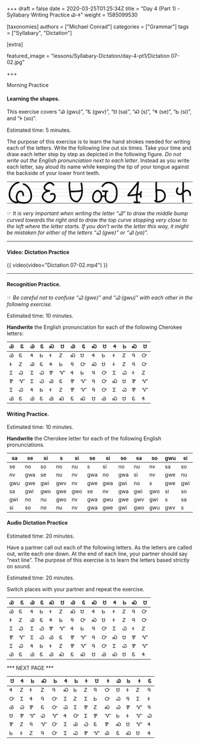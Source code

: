 +++
draft = false
date = 2020-03-25T01:25:34Z
title = "Day 4 (Part 1) - Syllabary Writing Practice Ꮚ-Ꮠ"
weight = 1585099530

[taxonomies]
authors = ["Michael Conrad"]
categories = ["Grammar"]
tags = ["Syllabary", "Dictation"]

[extra]

featured_image = "lessons/Syllabary-Dictation/day-4-pt1/Dictation 07-02.jpg"

+++

Morning Practice

#### Learning the shapes.

This exercise covers “Ꮚ (gwu)”, “Ꮛ (gwv)”, “Ꮜ (sa)”, “Ꮝ (s)”, “Ꮞ (se)”,
“Ꮟ (si)”, and “Ꮠ (so)”.

Estimated time: 5 minutes.
<!-- more -->
The purpose of this exercise is to learn the hand strokes needed for
writing each of the letters. Write the following line out six times.
Take your time and draw each letter step by step as depicted in the
following figure. *Do not write out the English pronunciation next to
each letter*. Instead as you write each letter, say aloud its name while
keeping the tip of your tongue against the backside of your lower front
teeth.

![image](handone%20-%20sample%2007.jpg)

☞ *It is very important when writing the letter “Ꮚ” to draw the middle
bump curved towards the right and to draw the top curve stopping very
close to the left where the letter starts. If you don’t write the letter
this way, it might be mistaken for either of the letters “Ꮗ (gwe)” or “Ꮿ
(ya)”.*

---

#### Video: Dictation Practice

{{ video(video="Dictation 07-02.mp4") }}

---

#### Recognition Practice.

☞ *Be careful not to confuse “Ꮗ (gwe)” and “Ꮚ (gwu)” with each other in
the following exercise.*

Estimated time: 10 minutes.

__Handwrite__ the English pronunciation for each of the following Cherokee letters:

| Ꮚ | Ꮛ | Ꮚ | Ꮛ | Ꮝ | Ꮜ | Ꮚ | Ꮛ | Ꮝ | Ꮜ | Ꮞ | Ꮟ | Ꮝ | Ꮜ | 
|---|---|---|---|---|---|---|---|---|---|---|---|---|---| 
| Ꮚ | Ꮛ | Ꮞ | Ꮟ | Ꮠ | Ꮓ | Ꮝ | Ꮜ | Ꮞ | Ꮟ | Ꮠ | Ꮓ | Ꮔ | Ꮕ | 
| Ꮠ | Ꮓ | Ꮚ | Ꮛ | Ꮞ | Ꮟ | Ꮔ | Ꮕ | Ꮝ | Ꮜ | Ꮠ | Ꮓ | Ꮔ | Ꮕ | 
| Ꮖ | Ꮗ | Ꮖ | Ꮗ | Ꮘ | Ꮙ | Ꮞ | Ꮟ | Ꮔ | Ꮕ | Ꮖ | Ꮗ | Ꮠ | Ꮓ | 
| Ꮘ | Ꮙ | Ꮖ | Ꮗ | Ꮚ | Ꮛ | Ꮘ | Ꮙ | Ꮔ | Ꮕ | Ꮝ | Ꮜ | Ꮘ | Ꮙ | 
| Ꮖ | Ꮗ | Ꮞ | Ꮟ | Ꮠ | Ꮓ | Ꮘ | Ꮙ | Ꮔ | Ꮕ | Ꮖ | Ꮗ | Ꮘ | Ꮙ | 
| Ꮚ | Ꮛ | Ꮚ | Ꮛ | Ꮚ | Ꮝ | Ꮛ | Ꮝ | Ꮜ | Ꮚ | Ꮝ | Ꮜ | Ꮛ | Ꮞ | 


#### Writing Practice.

Estimated time: 10 minutes.

__Handwrite__ the Cherokee letter for each of the following English pronunciations.

| sa  | se  | si  | s   | si  | se  | si  | so  | sa  | so  | gwu | si  | so  | gwv | 
|-----|-----|-----|-----|-----|-----|-----|-----|-----|-----|-----|-----|-----|-----| 
| se  | no  | so  | no  | nu  | s   | si  | no  | nu  | nv  | sa  | so  | no  | nu  | 
| nv  | gwa | se  | nu  | nv  | gwa | no  | gwa | si  | nv  | gwe | nu  | gwa | so  | 
| gwu | gwe | gwi | gwv | nv  | gwe | gwa | gwi | no  | s   | gwe | gwi | gwo | nu  | 
| sa  | gwi | gwo | gwe | gwo | se  | nv  | gwa | gwi | gwo | si  | so  | gwo | gwe | 
| gwi | no  | nu  | gwo | nv  | gwa | gwu | gwe | gwv | gwi | s   | sa  | gwo | se  | 
| si  | so  | no  | nu  | nv  | gwa | gwe | gwi | gwo | gwu | gwv | s   | sa  | se  | 


#### Audio Dictation Practice

Estimated time: 20 minutes.

Have a partner call out each of the following letters. As the letters
are called out, write each one down. At the end of each line, your
partner should say “next line”. The purpose of this exercise is to learn
the letters based strictly on sound.

Estimated time: 20 minutes.

Switch places with your partner and repeat the exercise.

| Ꮚ | Ꮛ | Ꮚ | Ꮛ | Ꮝ | Ꮜ | Ꮚ | Ꮛ | Ꮝ | Ꮜ | Ꮞ | Ꮟ | Ꮝ | Ꮜ | 
|---|---|---|---|---|---|---|---|---|---|---|---|---|---| 
| Ꮚ | Ꮛ | Ꮞ | Ꮟ | Ꮠ | Ꮓ | Ꮝ | Ꮜ | Ꮞ | Ꮟ | Ꮠ | Ꮓ | Ꮔ | Ꮕ | 
| Ꮠ | Ꮓ | Ꮚ | Ꮛ | Ꮞ | Ꮟ | Ꮔ | Ꮕ | Ꮝ | Ꮜ | Ꮠ | Ꮓ | Ꮔ | Ꮕ | 
| Ꮖ | Ꮗ | Ꮖ | Ꮗ | Ꮘ | Ꮙ | Ꮞ | Ꮟ | Ꮔ | Ꮕ | Ꮖ | Ꮗ | Ꮠ | Ꮓ | 
| Ꮘ | Ꮙ | Ꮖ | Ꮗ | Ꮚ | Ꮛ | Ꮘ | Ꮙ | Ꮔ | Ꮕ | Ꮝ | Ꮜ | Ꮘ | Ꮙ | 
| Ꮖ | Ꮗ | Ꮞ | Ꮟ | Ꮠ | Ꮓ | Ꮘ | Ꮙ | Ꮔ | Ꮕ | Ꮖ | Ꮗ | Ꮘ | Ꮙ | 
| Ꮚ | Ꮛ | Ꮚ | Ꮛ | Ꮚ | Ꮝ | Ꮛ | Ꮝ | Ꮜ | Ꮚ | Ꮝ | Ꮜ | Ꮛ | Ꮞ | 

*** NEXT PAGE ***

| Ꮜ | Ꮞ | Ꮟ | Ꮝ | Ꮟ | Ꮞ | Ꮟ | Ꮠ | Ꮜ | Ꮠ | Ꮚ | Ꮟ | Ꮠ | Ꮛ | 
|---|---|---|---|---|---|---|---|---|---|---|---|---|---| 
| Ꮞ | Ꮓ | Ꮠ | Ꮓ | Ꮔ | Ꮝ | Ꮟ | Ꮓ | Ꮔ | Ꮕ | Ꮜ | Ꮠ | Ꮓ | Ꮔ | 
| Ꮕ | Ꮖ | Ꮞ | Ꮔ | Ꮕ | Ꮖ | Ꮓ | Ꮖ | Ꮟ | Ꮕ | Ꮗ | Ꮔ | Ꮖ | Ꮠ | 
| Ꮚ | Ꮗ | Ꮘ | Ꮛ | Ꮕ | Ꮗ | Ꮖ | Ꮘ | Ꮓ | Ꮝ | Ꮗ | Ꮘ | Ꮙ | Ꮔ | 
| Ꮜ | Ꮘ | Ꮙ | Ꮗ | Ꮙ | Ꮞ | Ꮕ | Ꮖ | Ꮘ | Ꮙ | Ꮟ | Ꮠ | Ꮙ | Ꮗ | 
| Ꮘ | Ꮓ | Ꮔ | Ꮙ | Ꮕ | Ꮖ | Ꮚ | Ꮗ | Ꮛ | Ꮘ | Ꮝ | Ꮜ | Ꮙ | Ꮞ | 
| Ꮟ | Ꮠ | Ꮓ | Ꮔ | Ꮕ | Ꮖ | Ꮗ | Ꮘ | Ꮙ | Ꮚ | Ꮛ | Ꮝ | Ꮜ | Ꮞ | 
